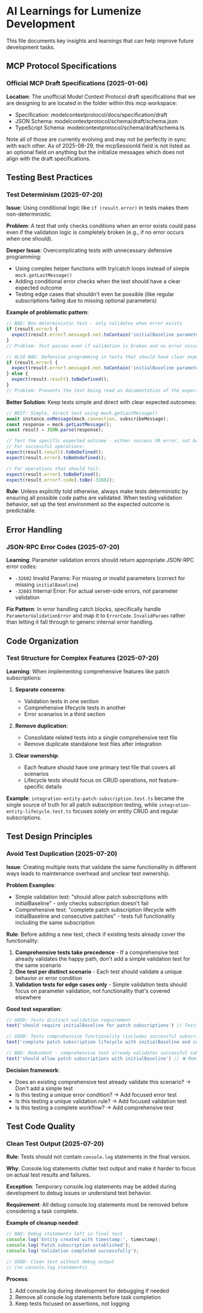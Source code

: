 # AI Learnings for Lumenize Development

This file documents key insights and learnings that can help improve future development tasks.

## MCP Protocol Specifications

### Official MCP Draft Specifications (2025-01-06)
**Location**: The unofficial Model Context Protocol draft specifications that we are designing to are located in the folder within this mcp workspace: 
- Specification: modelcontextprotocol/docs/specification/draft
- JSON Schema: modelcontextprotocol/schema/draft/schema.json
- TypeScript Schema: modelcontextprotocol/schema/draft/schema.ts

Note all of those are currently evolving and may not be perfectly in sync with each other. As of 2025-08-29, the mcpSessionId field is not listed as an optional field on anything but the initialize messages which does not align with the draft specifications.

## Testing Best Practices

### Test Determinism (2025-07-20)
**Issue**: Using conditional logic like `if (result.error)` in tests makes them non-deterministic.

**Problem**: A test that only checks conditions when an error exists could pass even if the validation logic is completely broken (e.g., if no error occurs when one should).

**Deeper Issue**: Overcomplicating tests with unnecessary defensive programming:
- Using complex helper functions with try/catch loops instead of simple `mock.getLastMessage()`  
- Adding conditional error checks when the test should have a clear expected outcome
- Testing edge cases that shouldn't even be possible (like regular subscriptions failing due to missing optional parameters)

**Example of problematic pattern**:
```typescript
// BAD: Non-deterministic test - only validates when error exists
if (result.error) {
  expect(result.error?.message).not.toContain('initialBaseline parameter is required');
}
// Problem: Test passes even if validation is broken and no error occurs when one should

// ALSO BAD: Defensive programming in tests that should have clear expected outcomes
if (result.error) {
  expect(result.error?.message).not.toContain('initialBaseline parameter is required');
} else {
  expect(result.result).toBeDefined();
}
// Problem: Prevents the test being read as documentation of the expected behavior
```

**Better Solution**: Keep tests simple and direct with clear expected outcomes:
```typescript
// BEST: Simple, direct test using mock.getLastMessage()
await instance.onMessage(mock.connection, subscribeMessage);
const response = mock.getLastMessage();
const result = JSON.parse(response);

// Test the specific expected outcome - either success OR error, not both
// For successful operations:
expect(result.result).toBeDefined();
expect(result.error).toBeUndefined();

// For operations that should fail:
expect(result.error).toBeDefined();
expect(result.error?.code).toBe(-32602);
```

**Rule**: Unless explicitly told otherwise, always make tests deterministic by ensuring all possible code paths are validated. When testing validation behavior, set up the test environment so the expected outcome is predictable.

## Error Handling

### JSON-RPC Error Codes (2025-07-20)
**Learning**: Parameter validation errors should return appropriate JSON-RPC error codes:
- `-32602` Invalid Params: For missing or invalid parameters (correct for missing `initialBaseline`)
- `-32603` Internal Error: For actual server-side errors, not parameter validation

**Fix Pattern**: In error handling catch blocks, specifically handle `ParameterValidationError` and map it to `ErrorCode.InvalidParams` rather than letting it fall through to generic internal error handling.

## Code Organization

### Test Structure for Complex Features (2025-07-20)
**Learning**: When implementing comprehensive features like patch subscriptions:

1. **Separate concerns**: 
   - Validation tests in one section
   - Comprehensive lifecycle tests in another
   - Error scenarios in a third section

2. **Remove duplication**: 
   - Consolidate related tests into a single comprehensive test file
   - Remove duplicate standalone test files after integration

3. **Clear ownership**: 
   - Each feature should have one primary test file that covers all scenarios
   - Lifecycle tests should focus on CRUD operations, not feature-specific details

**Example**: `integration-entity-patch-subscription.test.ts` became the single source of truth for all patch subscription testing, while `integration-entity-lifecycle.test.ts` focuses solely on entity CRUD and regular subscriptions.

## Test Design Principles

### Avoid Test Duplication (2025-07-20)
**Issue**: Creating multiple tests that validate the same functionality in different ways leads to maintenance overhead and unclear test ownership.

**Problem Examples**:
- Simple validation test: "should allow patch subscriptions with initialBaseline" - only checks subscription doesn't fail
- Comprehensive test: "complete patch subscription lifecycle with initialBaseline and consecutive patches" - tests full functionality including the same subscription

**Rule**: Before adding a new test, check if existing tests already cover the functionality:

1. **Comprehensive tests take precedence** - If a comprehensive test already validates the happy path, don't add a simple validation test for the same scenario
2. **One test per distinct scenario** - Each test should validate a unique behavior or error condition
3. **Validation tests for edge cases only** - Simple validation tests should focus on parameter validation, not functionality that's covered elsewhere

**Good test separation**:
```typescript
// GOOD: Tests distinct validation requirement
test('should require initialBaseline for patch subscriptions') // Tests missing parameter error

// GOOD: Tests comprehensive functionality (includes successful subscription)
test('complete patch subscription lifecycle with initialBaseline and consecutive patches')

// BAD: Redundant - comprehensive test already validates successful subscription
test('should allow patch subscriptions with initialBaseline') // ❌ Remove this
```

**Decision framework**:
- Does an existing comprehensive test already validate this scenario? → Don't add a simple test
- Is this testing a unique error condition? → Add focused error test  
- Is this testing a unique validation rule? → Add focused validation test
- Is this testing a complete workflow? → Add comprehensive test


## Test Code Quality

### Clean Test Output (2025-07-20)
**Rule**: Tests should not contain `console.log` statements in the final version.

**Why**: Console.log statements clutter test output and make it harder to focus on actual test results and failures.

**Exception**: Temporary console.log statements may be added during development to debug issues or understand test behavior.

**Requirement**: All debug console.log statements must be removed before considering a task complete.

**Example of cleanup needed**:
```typescript
// BAD: Debug statements left in final test
console.log('Entity created with timestamp:', timestamp);
console.log('Patch subscription established');
console.log('Validation completed successfully');

// GOOD: Clean test without debug output
// (no console.log statements)
```

**Process**: 
1. Add console.log during development for debugging if needed
2. Remove all console.log statements before task completion
3. Keep tests focused on assertions, not logging
